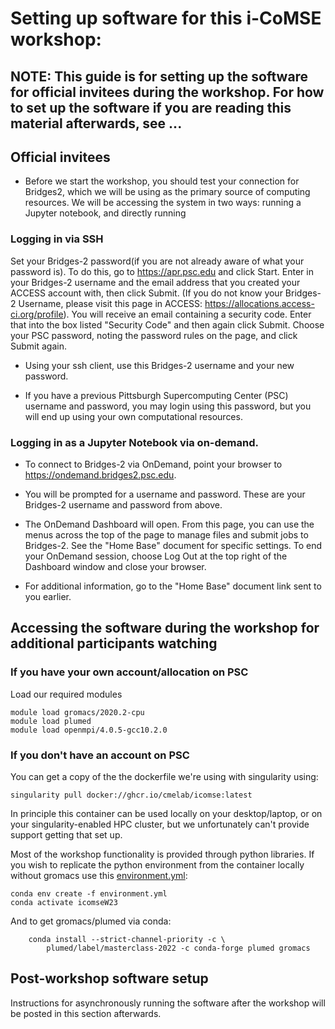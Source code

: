 # Setting up software for this i-CoMSE workshop:

## NOTE: This guide is for setting up the software for official invitees during the workshop.  For how to set up the software if you are reading this material afterwards, see ...
## Official invitees

* Before we start the workshop, you should test your connection for Bridges2, which we will be using as the primary source of computing resources.  We will be accessing the system in two ways: running a Jupyter notebook, and directly running 

### Logging in via SSH

Set your Bridges-2 password(if you are not already aware of what your password is). To do this, go to https://apr.psc.edu and click Start. Enter in your Bridges-2 username and the email address that you created your ACCESS account with, then click Submit. (If you do not know your Bridges-2 Username, please visit this page in ACCESS: https://allocations.access-ci.org/profile). You will receive an email containing a security code. Enter that into the box listed "Security Code" and then again click Submit. Choose your PSC password, noting the password rules on the page, and click Submit again.

* Using your ssh client, use this Bridges-2 username and your new password.

* If you have a previous Pittsburgh Supercomputing Center (PSC) username and password, you may login using this password, but you will end up using your own computational resources. 

### Logging in as a Jupyter Notebook via on-demand.

* To connect to Bridges-2 via OnDemand, point your browser to https://ondemand.bridges2.psc.edu.

* You will be prompted for a username and password.  These are your Bridges-2 username and password from above.

*  The OnDemand Dashboard will open.  From this page, you can use the menus across the top of the page to manage files and submit jobs to Bridges-2.
See the "Home Base" document for specific settings. To end your OnDemand session, choose Log Out at the top right of the Dashboard window and close your browser.

* For additional information, go to the "Home Base" document link sent to you earlier. 

## Accessing the software during the workshop for additional participants watching

### If you have your own account/allocation on PSC

Load our required modules
``` 
module load gromacs/2020.2-cpu
module load plumed
module load openmpi/4.0.5-gcc10.2.0
```

### If you don't have an account on PSC
You can get a copy of the the dockerfile we're using with singularity using:

```
singularity pull docker://ghcr.io/cmelab/icomse:latest
```
In principle this container can be used locally on your desktop/laptop, or on your singularity-enabled HPC cluster, but we unfortunately can't provide support getting that set up.

Most of the workshop functionality is provided through python libraries. If you wish to replicate the python environment from the container locally without gromacs use this [environment.yml](environment.yml):

```
conda env create -f environment.yml
conda activate icomseW23
```

And to get gromacs/plumed via conda:
```
	conda install --strict-channel-priority -c \
	    plumed/label/masterclass-2022 -c conda-forge plumed gromacs
```

## Post-workshop software setup

Instructions for asynchronously running the software after the workshop will be posted in this section afterwards.

